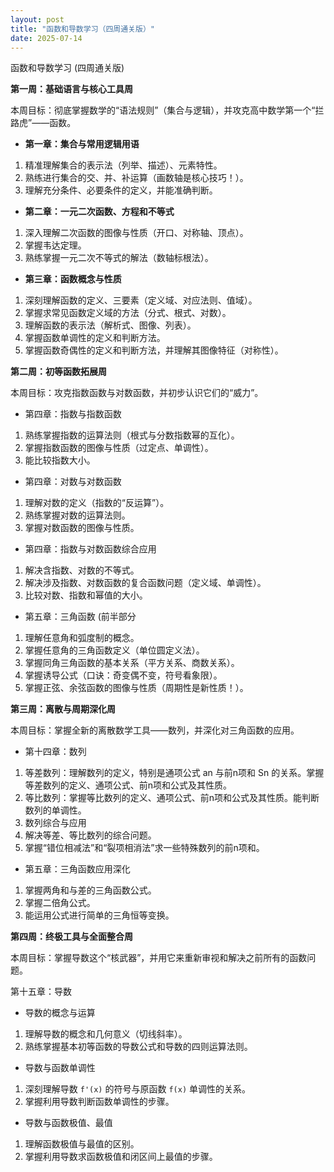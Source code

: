 ```yaml
---
layout: post
title: "函数和导数学习（四周通关版）"
date: 2025-07-14
---
```

函数和导数学习 (四周通关版)

**第一周：基础语言与核心工具周**

本周目标：彻底掌握数学的“语法规则”（集合与逻辑），并攻克高中数学第一个“拦路虎”——函数。

* **第一章：集合与常用逻辑用语**

1. 精准理解集合的表示法（列举、描述）、元素特性。
2. 熟练进行集合的交、并、补运算（画数轴是核心技巧！）。
3. 理解充分条件、必要条件的定义，并能准确判断。

* **第二章：一元二次函数、方程和不等式**

1. 深入理解二次函数的图像与性质（开口、对称轴、顶点）。
2. 掌握韦达定理。
3. 熟练掌握一元二次不等式的解法（数轴标根法）。

* **第三章：函数概念与性质**

1. 深刻理解函数的定义、三要素（定义域、对应法则、值域）。
2. 掌握求常见函数定义域的方法（分式、根式、对数）。
3. 理解函数的表示法（解析式、图像、列表）。
4. 掌握函数单调性的定义和判断方法。
5. 掌握函数奇偶性的定义和判断方法，并理解其图像特征（对称性）。

**第二周：初等函数拓展周**

本周目标：攻克指数函数与对数函数，并初步认识它们的“威力”。

* 第四章：指数与指数函数

1. 熟练掌握指数的运算法则（根式与分数指数幂的互化）。
2. 掌握指数函数的图像与性质（过定点、单调性）。
3. 能比较指数大小。

* 第四章：对数与对数函数

1. 理解对数的定义（指数的“反运算”）。
2. 熟练掌握对数的运算法则。
3. 掌握对数函数的图像与性质。

* 第四章：指数与对数函数综合应用

1. 解决含指数、对数的不等式。
2. 解决涉及指数、对数函数的复合函数问题（定义域、单调性）。
3. 比较对数、指数和幂值的大小。

* 第五章：三角函数 (前半部分

1. 理解任意角和弧度制的概念。
2. 掌握任意角的三角函数定义（单位圆定义法）。
3. 掌握同角三角函数的基本关系（平方关系、商数关系）。
4. 掌握诱导公式（口诀：奇变偶不变，符号看象限）。
5. 掌握正弦、余弦函数的图像与性质（周期性是新性质！）。

**第三周：离散与周期深化周**

本周目标：掌握全新的离散数学工具——数列，并深化对三角函数的应用。

* 第十四章：数列

1. 等差数列：理解数列的定义，特别是通项公式 an 与前n项和 Sn 的关系。掌握等差数列的定义、通项公式、前n项和公式及其性质。
2. 等比数列：掌握等比数列的定义、通项公式、前n项和公式及其性质。能判断数列的单调性。
3. 数列综合与应用
4. 解决等差、等比数列的综合问题。
5. 掌握“错位相减法”和“裂项相消法”求一些特殊数列的前n项和。

* 第五章：三角函数应用深化

1. 掌握两角和与差的三角函数公式。
2. 掌握二倍角公式。
3. 能运用公式进行简单的三角恒等变换。

**第四周：终极工具与全面整合周**

本周目标：掌握导数这个“核武器”，并用它来重新审视和解决之前所有的函数问题。

第十五章：导数

* 导数的概念与运算

1. 理解导数的概念和几何意义（切线斜率）。
2. 熟练掌握基本初等函数的导数公式和导数的四则运算法则。

* 导数与函数单调性

1. 深刻理解导数 `f'(x)` 的符号与原函数 `f(x)` 单调性的关系。
2. 掌握利用导数判断函数单调性的步骤。

* 导数与函数极值、最值

1. 理解函数极值与最值的区别。
2. 掌握利用导数求函数极值和闭区间上最值的步骤。
